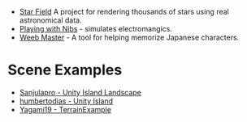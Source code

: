 * [Star Field](https://github.com/piratesjustar/starfield)  A project for rendering thousands of stars using real astronomical data.
* [Playing with Nibs](https://github.com/playingwithnibs/playingwithnibs) - simulates electromangics.
* [Weeb Master](https://github.com/azoor-guy/WeebMaster) - A tool for helping memorize Japanese characters.

# Scene Examples

* [Sanjulapro - Unity Island Landscape](https://github.com/Sanjulapro/Unity-Island-Landscape)
* [humbertodias - Unity Island](https://github.com/humbertodias/unity-island)
* [Yagami19 - TerrainExample](https://github.com/Yagami19/TerrainExample)
